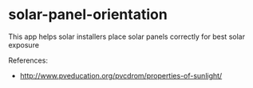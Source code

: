 # solar-panel-orientation
This app helps solar installers place solar panels correctly for best solar exposure

References:
- http://www.pveducation.org/pvcdrom/properties-of-sunlight/
